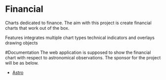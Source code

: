 # Financial
Charts dedicated to finance. The aim with this project is create financial charts that work out of the box. 

Features
integrates multiple chart types
technical indicators and overlays
drawing objects

#Documentation
The web application is supposed to show the financial chart with respect to astronomical observations. The sponsor for the project will be as below.
* [Astro](https://ommrudraksha.com)
